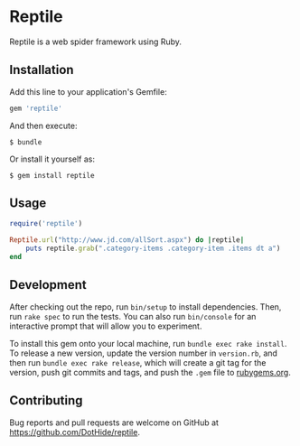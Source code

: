 # Reptile

Reptile is a web spider framework using Ruby.

## Installation

Add this line to your application's Gemfile:

```ruby
gem 'reptile'
```

And then execute:

    $ bundle

Or install it yourself as:

    $ gem install reptile

## Usage

```ruby
require('reptile')

Reptile.url("http://www.jd.com/allSort.aspx") do |reptile|
    puts reptile.grab(".category-items .category-item .items dt a")
end
```

## Development

After checking out the repo, run `bin/setup` to install dependencies. Then, run `rake spec` to run the tests. You can also run `bin/console` for an interactive prompt that will allow you to experiment.

To install this gem onto your local machine, run `bundle exec rake install`. To release a new version, update the version number in `version.rb`, and then run `bundle exec rake release`, which will create a git tag for the version, push git commits and tags, and push the `.gem` file to [rubygems.org](https://rubygems.org).

## Contributing

Bug reports and pull requests are welcome on GitHub at https://github.com/DotHide/reptile.

